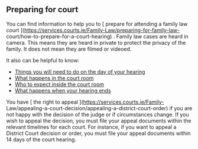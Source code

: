 ##  Preparing for court

You can find information to help you to [ prepare for attending a family law
court ](https://services.courts.ie/Family-Law/preparing-for-family-law-
court/how-to-prepare-for-a-court-hearing) . Family law cases are heard in
camera. This means they are heard in private to protect the privacy of the
family. It does not mean they are filmed or videoed.

It also can be helpful to know:

  * [ Things you will need to do on the day of your hearing ](https://services.courts.ie/Family-Law/preparing-for-family-law-court/what-to-do-on-the-day)
  * [ What happens in the court room ](https://services.courts.ie/Family-Law/preparing-for-family-law-court/what-happens-in-the-courtroom)
  * [ Who to expect inside the court room ](https://services.courts.ie/Family-Law/preparing-for-family-law-court/who-to-expect-inside-the-courtroom)
  * [ What happens when your hearing ends ](https://services.courts.ie/Family-Law/preparing-for-family-law-court/what-happens-when-a-hearing-ends)

You have [ the right to appeal ](https://services.courts.ie/Family-
Law/appealing-a-court-decision/appealing-a-district-court-order) if you are
not happy with the decision of the judge or if circumstances change. If you
wish to appeal the decision, you must file your appeal documents within the
relevant timelines for each court. For instance, if you want to appeal a
District Court decision or order, you must file your appeal documents within
14 days of the court hearing.
